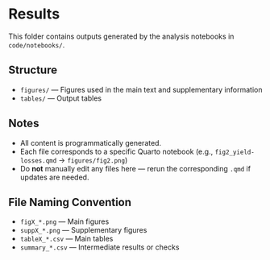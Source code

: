 # Results

This folder contains outputs generated by the analysis notebooks in `code/notebooks/`.

## Structure

- `figures/` — Figures used in the main text and supplementary information
- `tables/` — Output tables

## Notes

- All content is programmatically generated.
- Each file corresponds to a specific Quarto notebook (e.g., `fig2_yield-losses.qmd` → `figures/fig2.png`)
- Do **not** manually edit any files here — rerun the corresponding `.qmd` if updates are needed.

## File Naming Convention

- `figX_*.png` — Main figures
- `suppX_*.png` — Supplementary figures
- `tableX_*.csv` — Main tables
- `summary_*.csv` — Intermediate results or checks
